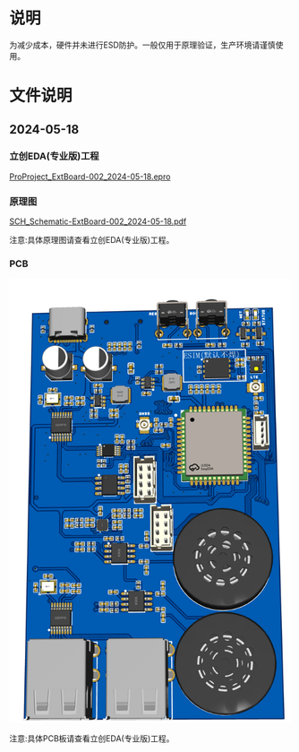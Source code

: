 # 说明

为减少成本，硬件并未进行ESD防护。一般仅用于原理验证，生产环境请谨慎使用。

# 文件说明

## 2024-05-18

### 立创EDA(专业版)工程

[ProProject_ExtBoard-002_2024-05-18.epro](ProProject_ExtBoard-002_2024-05-18.epro)

### 原理图

[SCH_Schematic-ExtBoard-002_2024-05-18.pdf](SCH_Schematic-ExtBoard-002_2024-05-18.pdf)

注意:具体原理图请查看立创EDA(专业版)工程。

### PCB

![PCB-ExtBoard-002_2024-05-18](PCB-ExtBoard-002_2024-05-18.png)

注意:具体PCB板请查看立创EDA(专业版)工程。